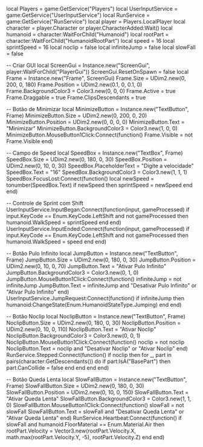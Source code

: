 local Players = game:GetService("Players")
local UserInputService = game:GetService("UserInputService")
local RunService = game:GetService("RunService")
local player = Players.LocalPlayer
local character = player.Character or player.CharacterAdded:Wait()
local humanoid = character:WaitForChild("Humanoid")
local rootPart = character:WaitForChild("HumanoidRootPart")
local speed = 16
local sprintSpeed = 16
local noclip = false
local infiniteJump = false
local slowFall = false

-- Criar GUI
local ScreenGui = Instance.new("ScreenGui", player:WaitForChild("PlayerGui"))
ScreenGui.ResetOnSpawn = false
local Frame = Instance.new("Frame", ScreenGui)
Frame.Size = UDim2.new(0, 200, 0, 180)
Frame.Position = UDim2.new(0.1, 0, 0.1, 0)
Frame.BackgroundColor3 = Color3.new(0, 0, 0)
Frame.Active = true
Frame.Draggable = true
Frame.ClipsDescendants = true

-- Botão de Minimizar
local MinimizeButton = Instance.new("TextButton", Frame)
MinimizeButton.Size = UDim2.new(0, 200, 0, 20)
MinimizeButton.Position = UDim2.new(0, 0, 0, 0)
MinimizeButton.Text = "Minimizar"
MinimizeButton.BackgroundColor3 = Color3.new(1, 0, 0)
MinimizeButton.MouseButton1Click:Connect(function()
    Frame.Visible = not Frame.Visible
end)

-- Campo de Speed
local SpeedBox = Instance.new("TextBox", Frame)
SpeedBox.Size = UDim2.new(0, 180, 0, 30)
SpeedBox.Position = UDim2.new(0, 10, 0, 30)
SpeedBox.PlaceholderText = "Digite a velocidade"
SpeedBox.Text = "16"
SpeedBox.BackgroundColor3 = Color3.new(1, 1, 1)
SpeedBox.FocusLost:Connect(function()
    local newSpeed = tonumber(SpeedBox.Text)
    if newSpeed then
        sprintSpeed = newSpeed
    end
end)

-- Controle de Sprint com Shift
UserInputService.InputBegan:Connect(function(input, gameProcessed)
    if input.KeyCode == Enum.KeyCode.LeftShift and not gameProcessed then
        humanoid.WalkSpeed = sprintSpeed
    end
end)
UserInputService.InputEnded:Connect(function(input, gameProcessed)
    if input.KeyCode == Enum.KeyCode.LeftShift and not gameProcessed then
        humanoid.WalkSpeed = speed
    end
end)

-- Botão Pulo Infinito
local JumpButton = Instance.new("TextButton", Frame)
JumpButton.Size = UDim2.new(0, 180, 0, 30)
JumpButton.Position = UDim2.new(0, 10, 0, 70)
JumpButton.Text = "Ativar Pulo Infinito"
JumpButton.BackgroundColor3 = Color3.new(0, 1, 0)
JumpButton.MouseButton1Click:Connect(function()
    infiniteJump = not infiniteJump
    JumpButton.Text = infiniteJump and "Desativar Pulo Infinito" or "Ativar Pulo Infinito"
end)
UserInputService.JumpRequest:Connect(function()
    if infiniteJump then
        humanoid:ChangeState(Enum.HumanoidStateType.Jumping)
    end
end)

-- Botão Noclip
local NoclipButton = Instance.new("TextButton", Frame)
NoclipButton.Size = UDim2.new(0, 180, 0, 30)
NoclipButton.Position = UDim2.new(0, 10, 0, 110)
NoclipButton.Text = "Ativar Noclip"
NoclipButton.BackgroundColor3 = Color3.new(0, 0, 1)
NoclipButton.MouseButton1Click:Connect(function()
    noclip = not noclip
    NoclipButton.Text = noclip and "Desativar Noclip" or "Ativar Noclip"
end)
RunService.Stepped:Connect(function()
    if noclip then
        for _, part in pairs(character:GetDescendants()) do
            if part:IsA("BasePart") then
                part.CanCollide = false
            end
        end
    end
end)

-- Botão Queda Lenta
local SlowFallButton = Instance.new("TextButton", Frame)
SlowFallButton.Size = UDim2.new(0, 180, 0, 30)
SlowFallButton.Position = UDim2.new(0, 10, 0, 150)
SlowFallButton.Text = "Ativar Queda Lenta"
SlowFallButton.BackgroundColor3 = Color3.new(1, 1, 0)
SlowFallButton.MouseButton1Click:Connect(function()
    slowFall = not slowFall
    SlowFallButton.Text = slowFall and "Desativar Queda Lenta" or "Ativar Queda Lenta"
end)
RunService.Heartbeat:Connect(function()
    if slowFall and humanoid.FloorMaterial == Enum.Material.Air then
        rootPart.Velocity = Vector3.new(rootPart.Velocity.X, math.max(rootPart.Velocity.Y, -5), rootPart.Velocity.Z)
    end
end)
